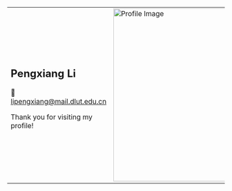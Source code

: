 <table>
  <tr>
    <td width="40%">
      <h2>Pengxiang Li</h2>
      <p>📮 <a href="mailto:lipengxiang@mail.dlut.edu.cn">lipengxiang@mail.dlut.edu.cn</a></p>
      <p>Thank you for visiting my profile!</p>
    </td>
    <td width="40%">
      <img src="https://github.com/user-attachments/assets/6f26bf94-d4c7-46ca-aaef-a5a88aa39e0e" width="400" alt="Profile Image">
    </td>
  </tr>
</table>
